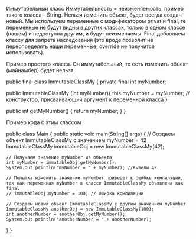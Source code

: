 Иммутабельный класс Иммутабельность = неизменяемость, пример такого класса - String. Нельзя изменить объект, будет всегда создан новый. Мы используем переменные с модификатором privat и final, те переменные не будут видны в других классах, только в одном классе (нашем) и недоступна другим, и будут неизменяемы. Final добавляем классу для запрета наследования (это вроде позволит не переопределять наши переменные, override не получится использовать).

Пример простого класса. Он иммутабельный, то есть изменить объект (майнамбер) будет нельзя.

public final class ImmutableClassMy { private final int myNumber;

public ImmutableClassMy (int myNumber){ this.myNumber = myNumber; // конструктор, присваивающий аргумент к переменной класса }

public int getMyNumber() { return myNumber; } }

Пример кода с этим классом

public class Main { public static void main(String[] args) { // Создаем объект ImmutableClassMy с значением myNumber = 42 ImmutableClassMy immutableObj = new ImmutableClassMy(42);

    // Получаем значение myNumber из объекта
    int myNumber = immutableObj.getMyNumber();
    System.out.println("myNumber = " + myNumber); //вывели 42

    // Попытка изменить значение myNumber приведет к ошибке компиляции, так как переменная myNumber в классе ImmutableClassMy объявлена как final
    // immutableObj.myNumber = 100; // Ошибка компиляции

    // Создаем новый объект ImmutableClassMy с другим значением myNumber
    ImmutableClassMy anotherObj = new ImmutableClassMy(100);
    int anotherNumber = anotherObj.getMyNumber();
    System.out.println("anotherNumber = " + anotherNumber);
}
}
